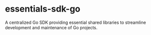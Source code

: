 # essentials-sdk-go
A centralized Go SDK providing essential shared libraries to streamline development and maintenance of Go projects.
